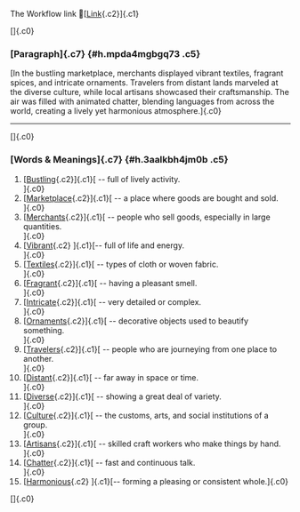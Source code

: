 The Workflow link
👏[[Link](https://www.google.com/url?q=http://www.google.com&sa=D&source=editors&ust=1756485615488368&usg=AOvVaw317LzlgozwXBiZ0qOZwP29){.c2}]{.c1}

[]{.c0}

### [Paragraph]{.c7} {#h.mpda4mgbgq73 .c5}

[In the bustling marketplace, merchants displayed vibrant textiles,
fragrant spices, and intricate ornaments. Travelers from distant lands
marveled at the diverse culture, while local artisans showcased their
craftsmanship. The air was filled with animated chatter, blending
languages from across the world, creating a lively yet harmonious
atmosphere.]{.c0}

------------------------------------------------------------------------

[]{.c0}

### [Words & Meanings]{.c7} {#h.3aalkbh4jm0b .c5}

1.  [[Bustling](https://www.google.com/url?q=http://www.google.com&sa=D&source=editors&ust=1756485615489824&usg=AOvVaw2j1be_e5dUo-oKOduTbe8E){.c2}]{.c1}[ --
    full of lively activity.\
    ]{.c0}
2.  [[Marketplace](https://www.google.com/url?q=http://www.google.com&sa=D&source=editors&ust=1756485615490119&usg=AOvVaw3aLJrAZzYzVsOh8_Yt6dva){.c2}]{.c1}[ --
    a place where goods are bought and sold.\
    ]{.c0}
3.  [[Merchants](https://www.google.com/url?q=http://www.google.com&sa=D&source=editors&ust=1756485615490367&usg=AOvVaw3rlvr_gP7-0d_FtW4JXr0V){.c2}]{.c1}[ --
    people who sell goods, especially in large quantities.\
    ]{.c0}
4.  [[Vibrant](https://www.google.com/url?q=http://www.google.com&sa=D&source=editors&ust=1756485615490714&usg=AOvVaw3acYSa3tkGmdz7_MIqEHst){.c2}
    ]{.c1}[-- full of life and energy.\
    ]{.c0}
5.  [[Textiles](https://www.google.com/url?q=http://www.google.com&sa=D&source=editors&ust=1756485615490877&usg=AOvVaw0qrADVCTK288XcioR3Ggrq){.c2}]{.c1}[ --
    types of cloth or woven fabric.\
    ]{.c0}
6.  [[Fragrant](https://www.google.com/url?q=http://www.google.com&sa=D&source=editors&ust=1756485615491099&usg=AOvVaw3hd7hIG87XA5xkEaqrPHJn){.c2}]{.c1}[ --
    having a pleasant smell.\
    ]{.c0}
7.  [[Intricate](https://www.google.com/url?q=http://www.google.com&sa=D&source=editors&ust=1756485615491311&usg=AOvVaw1IR4dL-4DasS9BT-zg429O){.c2}]{.c1}[ --
    very detailed or complex.\
    ]{.c0}
8.  [[Ornaments](https://www.google.com/url?q=http://www.google.com&sa=D&source=editors&ust=1756485615491510&usg=AOvVaw2WKvnhrkzqL1wOQ0GS1y5R){.c2}]{.c1}[ --
    decorative objects used to beautify something.\
    ]{.c0}
9.  [[Travelers](https://www.google.com/url?q=http://www.google.com&sa=D&source=editors&ust=1756485615491785&usg=AOvVaw3eDDLsnPtK4QzyviphJt0B){.c2}]{.c1}[ --
    people who are journeying from one place to another.\
    ]{.c0}
10. [[Distant](https://www.google.com/url?q=http://www.google.com&sa=D&source=editors&ust=1756485615492006&usg=AOvVaw2QB9R1qq_m4hI1yFKozZzq){.c2}]{.c1}[ --
    far away in space or time.\
    ]{.c0}
11. [[Diverse](https://www.google.com/url?q=http://www.google.com&sa=D&source=editors&ust=1756485615492186&usg=AOvVaw312vfSfi5PpF4NFpjZ-hqd){.c2}]{.c1}[ --
    showing a great deal of variety.\
    ]{.c0}
12. [[Culture](https://www.google.com/url?q=http://www.google.com&sa=D&source=editors&ust=1756485615492433&usg=AOvVaw0SHKX1NfOR-t2qSlNgD5Mp){.c2}]{.c1}[ --
    the customs, arts, and social institutions of a group.\
    ]{.c0}
13. [[Artisans](https://www.google.com/url?q=http://www.google.com&sa=D&source=editors&ust=1756485615492677&usg=AOvVaw34GI8BoiImIAkHWgOwZ2IX){.c2}]{.c1}[ --
    skilled craft workers who make things by hand.\
    ]{.c0}
14. [[Chatter](https://www.google.com/url?q=http://www.google.com&sa=D&source=editors&ust=1756485615492893&usg=AOvVaw28NNHlAeIApZVcfHGe_uaM){.c2}]{.c1}[ --
    fast and continuous talk.\
    ]{.c0}
15. [[Harmonious](https://www.google.com/url?q=http://www.google.com&sa=D&source=editors&ust=1756485615493094&usg=AOvVaw0xwRiOuWI5iDEBl0132XAA){.c2}
    ]{.c1}[-- forming a pleasing or consistent whole.]{.c0}

[]{.c0}
